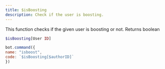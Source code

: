 ```yaml
---
title: $isBoosting
description: Check if the user is boosting.
---
```


This function checks if the given user is boosting or not. Returns boolean

```php
$isBoosting[User ID]
```

```javascript
bot.command({
name: "isboost", 
code: `$isBoosting[$authorID]`
})
```

